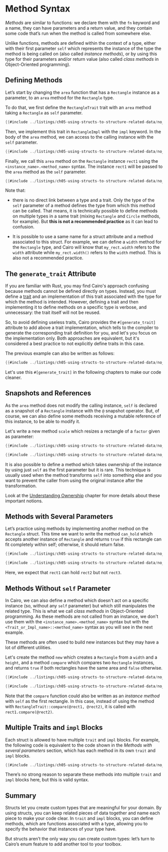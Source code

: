 # Method Syntax

_Methods_ are similar to functions: we declare them with the `fn` keyword and a
name, they can have parameters and a return value, and they contain some code
that’s run when the method is called from somewhere else.

Unlike functions, methods are defined within the context of a type, either with their first parameter `self`
which represents the instance of the type the method is being called on (also called _instance methods_),
or by using this type for their parameters and/or return value (also called _class methods_ in Object-Oriented programming).

## Defining Methods

Let’s start by changing the `area` function that has a `Rectangle` instance as a parameter,
to an `area` method for the `Rectangle` type.

To do that, we first define the `RectangleTrait` trait with an `area` method taking a `Rectangle` as `self` parameter.

```rust
{{#include ../listings/ch05-using-structs-to-structure-related-data/no_listing_01_define_methods/src/lib.cairo:trait_definition}}
```

Then, we implement this trait in `RectangleImpl` with the `impl` keyword. In the body of the `area` method, we can access to the calling instance with the `self` parameter.

```rust
{{#include ../listings/ch05-using-structs-to-structure-related-data/no_listing_01_define_methods/src/lib.cairo:trait_implementation}}
```

Finally, we call this `area` method on the `Rectangle` instance `rect1` using the `<instance_name>.<method_name>` syntax. The instance `rect1` will be passed to the `area` method as the `self` parameter.

```rust
{{#include ../listings/ch05-using-structs-to-structure-related-data/no_listing_01_define_methods/src/lib.cairo:main}}
```

Note that:

- there is no direct link between a type and a trait. Only the type of the `self` parameter of a method defines the type from which this method can be called. That means, it is technically possible to define methods on multiple types in a same trait (mixing `Rectangle` and `Circle` methods, for example). But **this is not a recommended practice** as it can lead to confusion.

- It is possible to use a same name for a struct attribute and a method associated to this struct. For example, we can define a `width` method for the `Rectangle` type, and Cairo will know that `my_rect.width` refers to the `width` attribute while `my_rect.width()` refers to the `width` method. This is also not a recommended practice.

## The `generate_trait` Attribute

If you are familiar with Rust, you may find Cairo's approach confusing because methods cannot be defined directly on types. Instead, you must define a [trait](./ch08-02-traits-in-cairo.md) and an implementation of this trait associated with the type for which the method is intended.
However, defining a trait and then implementing it to define methods on a specific type is verbose, and unnecessary: the trait itself will not be reused.

So, to avoid defining useless traits, Cairo provides the `#[generate_trait]` attribute to add above a trait implementation, which tells to the compiler to generate the corresponding trait definition for you, and let's you focus on the implementation only. Both approaches are equivalent, but it's considered a best practice to not explicitly define traits in this case.

The previous example can also be written as follows:

```rust
{{#include ../listings/ch05-using-structs-to-structure-related-data/no_listing_02_gen_trait/src/lib.cairo}}
```

Let's use this `#[generate_trait]` in the following chapters to make our code cleaner.

## Snapshots and References

As the `area` method does not modify the calling instance, `self` is declared as a snapshot of a `Rectangle` instance with the `@` snapshot operator. But, of course, we can also define some methods receiving a mutable reference of this instance, to be able to modify it.

Let's write a new method `scale` which resizes a rectangle of a `factor` given as parameter:

```rust
{{#include ../listings/ch05-using-structs-to-structure-related-data/no_listing_03_references/src/lib.cairo:trait_impl}}

{{#include ../listings/ch05-using-structs-to-structure-related-data/no_listing_03_references/src/lib.cairo:main}}
```

It is also possible to define a method which takes ownership of the instance by using just `self` as the first parameter but it is rare. This technique is usually used when the method transforms `self` into something else and you want to prevent the caller from using the original instance after the transformation.

Look at the [Understanding Ownership](ch04-00-understanding-ownership.md) chapter for more details about these important notions.

## Methods with Several Parameters

Let’s practice using methods by implementing another method on the `Rectangle` struct. This time we want to write the method `can_hold` which accepts another instance of `Rectangle` and returns `true` if this rectangle can fit completely within self; otherwise, it should return false.

```rust
{{#include ../listings/ch05-using-structs-to-structure-related-data/no_listing_04_some_params/src/lib.cairo:trait_impl}}

{{#include ../listings/ch05-using-structs-to-structure-related-data/no_listing_04_some_params/src/lib.cairo:main}}
```

Here, we expect that `rect1` can hold `rect2` but not `rect3`.

## Methods Without `self` Parameter

In Cairo, we can also define a method which doesn't act on a specific instance (so, without any `self` parameter) but which still manipulates the related type. This is what we call _class methods_ in Object-Oriented programming. As these methods are not called from an instance, we don't use them with the `<instance_name>.<method_name>` syntax but with the `<Trait_or_Impl_name>::<method_name>` syntax as you will see in the next example.

These methods are often used to build new instances but they may have a lot of different utilities.

Let's create the method `new` which creates a `Rectangle` from a `width` and a `height`, and a method `compare` which compares two `Rectangle` instances, and returns `true` if both rectangles have the same area and `false` otherwise.

```rust
{{#include ../listings/ch05-using-structs-to-structure-related-data/no_listing_05_class_methods/src/lib.cairo:trait_impl}}

{{#include ../listings/ch05-using-structs-to-structure-related-data/no_listing_05_class_methods/src/lib.cairo:main}}
```

Note that the `compare` function could also be written as an _instance method_ with `self` as the first rectangle. In this case, instead of using the method with `RectangleTrait::compare(@rect1, @rect2)`, it is called with `rect1.compare(@rect2)`.

## Multiple Traits and `impl` Blocks

Each struct is allowed to have multiple `trait` and `impl` blocks. For example,
the following code is equivalent to the code shown in the _Methods with several parameters_ section, which has each method in its own `trait` and `impl` blocks.

```rust
{{#include ../listings/ch05-using-structs-to-structure-related-data/no_listing_06_multiple_traits/src/lib.cairo:here}}
```

There’s no strong reason to separate these methods into multiple `trait` and `impl`
blocks here, but this is valid syntax.

## Summary

Structs let you create custom types that are meaningful for your domain. By
using structs, you can keep related pieces of data together and name each piece
to make your code clear. In `trait` and `impl` blocks, you can define methods, which
are functions associated with a type, allowing you to specify the behavior that
instances of your type have.

But structs aren’t the only way you can create custom types: let’s turn to
Cairo’s enum feature to add another tool to your toolbox.
